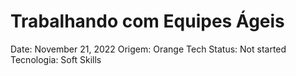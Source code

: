 # Trabalhando com Equipes Ágeis

Date: November 21, 2022
Origem: Orange Tech
Status: Not started
Tecnologia: Soft Skills